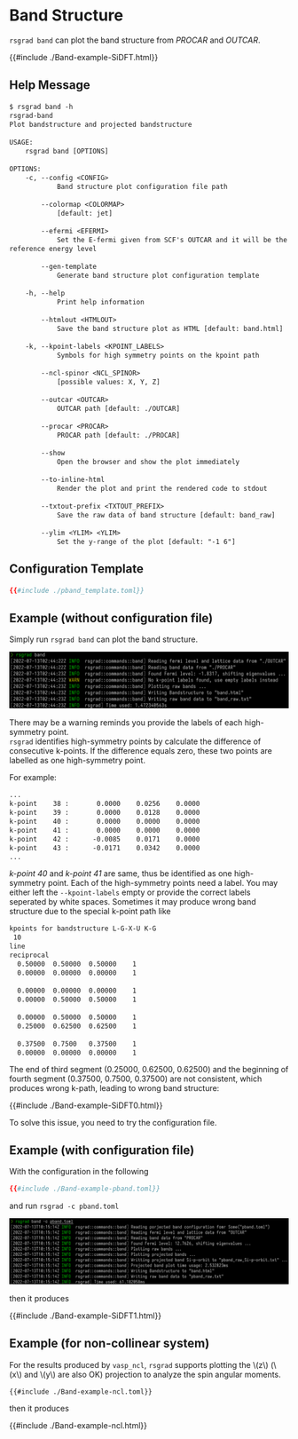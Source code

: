# Band Structure

`rsgrad band` can plot the band structure from _PROCAR_ and _OUTCAR_.

{{#include ./Band-example-SiDFT.html}}

## Help Message
```shell
$ rsgrad band -h
rsgrad-band
Plot bandstructure and projected bandstructure

USAGE:
    rsgrad band [OPTIONS]

OPTIONS:
    -c, --config <CONFIG>
            Band structure plot configuration file path

        --colormap <COLORMAP>
            [default: jet]

        --efermi <EFERMI>
            Set the E-fermi given from SCF's OUTCAR and it will be the reference energy level

        --gen-template
            Generate band structure plot configuration template

    -h, --help
            Print help information

        --htmlout <HTMLOUT>
            Save the band structure plot as HTML [default: band.html]

    -k, --kpoint-labels <KPOINT_LABELS>
            Symbols for high symmetry points on the kpoint path

        --ncl-spinor <NCL_SPINOR>
            [possible values: X, Y, Z]

        --outcar <OUTCAR>
            OUTCAR path [default: ./OUTCAR]

        --procar <PROCAR>
            PROCAR path [default: ./PROCAR]

        --show
            Open the browser and show the plot immediately

        --to-inline-html
            Render the plot and print the rendered code to stdout

        --txtout-prefix <TXTOUT_PREFIX>
            Save the raw data of band structure [default: band_raw]

        --ylim <YLIM> <YLIM>
            Set the y-range of the plot [default: "-1 6"]
```

## Configuration Template

```toml
{{#include ./pband_template.toml}}
```

## Example (without configuration file)

Simply run `rsgrad band` can plot the band structure. 

![](./Band-example.png)

There may be a warning reminds you provide the labels of each high-symmetry point.  
`rsgrad` identifies high-symmetry points by calculate the difference of consecutive k-points.
If the difference equals zero, these two points are labelled as one high-symmetry point.  

For example:
```
...
k-point    38 :       0.0000    0.0256    0.0000
k-point    39 :       0.0000    0.0128    0.0000
k-point    40 :       0.0000    0.0000    0.0000
k-point    41 :       0.0000    0.0000    0.0000
k-point    42 :      -0.0085    0.0171    0.0000
k-point    43 :      -0.0171    0.0342    0.0000
...
```
_k-point 40_ and _k-point 41_ are same, thus be identified as one high-symmetry point. Each of the high-symmetry
points need a label. You may either left the `--kpoint-labels` empty or provide the correct labels seperated
by white spaces. Sometimes it may produce wrong band structure due to the special k-point path like

```
kpoints for bandstructure L-G-X-U K-G
 10
line
reciprocal
  0.50000  0.50000  0.50000    1
  0.00000  0.00000  0.00000    1

  0.00000  0.00000  0.00000    1
  0.00000  0.50000  0.50000    1

  0.00000  0.50000  0.50000    1
  0.25000  0.62500  0.62500    1

  0.37500  0.7500   0.37500    1
  0.00000  0.00000  0.00000    1
```

The end of third segment (0.25000, 0.62500, 0.62500) and the beginning of fourth segment (0.37500, 0.7500, 0.37500) 
are not consistent, which produces wrong k-path, leading to wrong band structure:

{{#include ./Band-example-SiDFT0.html}}

To solve this issue, you need to try the configuration file.

## Example (with configuration file)

With the configuration in the following

```toml
{{#include ./Band-example-pband.toml}}
```

and run `rsgrad -c pband.toml`

![](./Band-example-configuration.png)

then it produces

{{#include ./Band-example-SiDFT1.html}}

## Example (for non-collinear system)

For the results produced by `vasp_ncl`, `rsgrad` supports plotting the \\(z\\) (\\(x\\) and \\(y\\) are also OK) projection to
analyze the spin angular moments.

```
{{#include ./Band-example-ncl.toml}}
```

then it produces

{{#include ./Band-example-ncl.html}}
